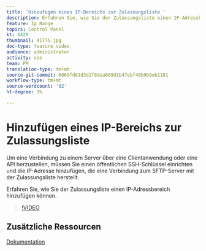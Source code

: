 ```yaml
---
title: 'Hinzufügen eines IP-Bereichs zur Zulassungsliste '
description: Erfahren Sie, wie Sie der Zulassungsliste einen IP-Adressbereich hinzufügen können.
feature: Ip Range
topics: Control Panel
kt: 6429
thumbnail: 41775.jpg
doc-type: feature video
audience: administrator
activity: use
team: PM
translation-type: tm+mt
source-git-commit: 6069fd81d3d2f89ea669d1b47ebf40b9b9eb1181
workflow-type: tm+mt
source-wordcount: '92'
ht-degree: 3%

---
```



# Hinzufügen eines IP-Bereichs zur Zulassungsliste

Um eine Verbindung zu einem Server über eine Clientanwendung oder eine API herzustellen, müssen Sie einen öffentlichen SSH-Schlüssel einrichten und die IP-Adresse hinzufügen, die eine Verbindung zum SFTP-Server mit der Zulassungsliste herstellt.

Erfahren Sie, wie Sie der Zulassungsliste einen IP-Adressbereich hinzufügen können.

>[!VIDEO](https://video.tv.adobe.com/v/41775?quality=12)

## Zusätzliche Ressourcen

[Dokumentation](https://docs.adobe.com/content/help/en/control-panel/using/sftp-management/ip-range-allow-listing.html)
